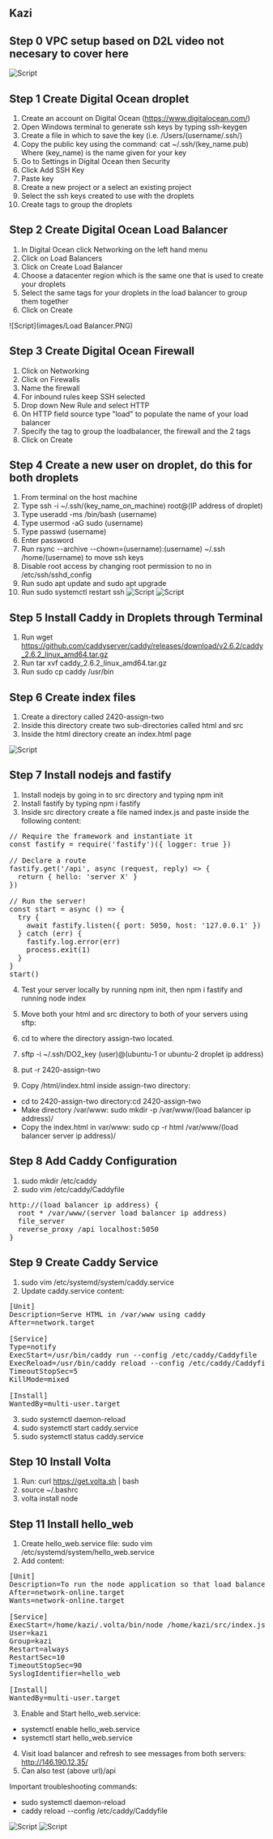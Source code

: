 ## Kazi










## Step 0 VPC setup based on D2L video not necesary to cover here 
![Script](images/VPC.PNG)

## Step 1 Create Digital Ocean droplet

1. Create an account on Digital Ocean (https://www.digitalocean.com/)
2. Open Windows terminal to generate ssh keys by typing ssh-keygen
3. Create a file in which to save the key (i.e. /Users/(username/.ssh/)
4. Copy the public key using the command: cat ~/.ssh/(key_name.pub)
	Where (key_name) is the name given for your key
6. Go to Settings in Digital Ocean then Security
7. Click  Add SSH Key
8. Paste key
9. Create a new project or a select an existing project
10. Select the ssh keys created to use with the droplets
11. Create tags to group the droplets


## Step 2 Create Digital Ocean Load Balancer

1. In Digital Ocean click Networking on the left hand menu
2. Click on Load Balancers
3. Click on Create Load Balancer
4. Choose a datacenter region which is the same one that is used to create your droplets
5. Select the same tags for your droplets in the load balancer to group them together
6. Click on Create

![Script](images/Load Balancer.PNG)

## Step 3 Create Digital Ocean Firewall

1. Click on Networking
2. Click on Firewalls
3. Name the firewall
4. For inbound rules keep SSH selected
5. Drop down New Rule and select HTTP
5. On HTTP field source type "load" to populate the name of your load balancer
6. Specify the tag to group the loadbalancer, the firewall and the 2 tags
7. Click on Create

## Step 4 Create a new user on droplet, do this for both droplets

1. From terminal on the host machine
2. Type ssh -i ~/.ssh/(key_name_on_machine) root@(IP address of droplet)
3. Type useradd -ms /bin/bash (username)
4. Type usermod -aG sudo (username)
5. Type passwd (username)
6. Enter password
7. Run rsync --archive --chown=(username):(username) ~/.ssh /home/(username) to move ssh keys
8. Disable root access by changing root permission to no in /etc/ssh/sshd_config
9. Run sudo apt update and sudo apt upgrade
10. Run sudo systemctl restart ssh
![Script](images/useradd.PNG)
![Script](images/DO_setup.PNG)


## Step 5 Install Caddy in Droplets through Terminal 
1. Run wget https://github.com/caddyserver/caddy/releases/download/v2.6.2/caddy_2.6.2_linux_amd64.tar.gz
2. Run tar xvf caddy_2.6.2_linux_amd64.tar.gz
3. Run sudo cp caddy /usr/bin


## Step 6 Create index files
1. Create a directory called 2420-assign-two
3. Inside this directory create two sub-directories called html and src
4. Inside the html directory create an index.html page

![Script](images/index.PNG)

## Step 7 Install nodejs and fastify

1. Install nodejs by going in to src directory and typing npm init
2. Install fastify by typing npm i fastify
3. Inside src directory create a file named index.js and paste inside the following content:
<pre>
// Require the framework and instantiate it
const fastify = require('fastify')({ logger: true })

// Declare a route
fastify.get('/api', async (request, reply) => {
  return { hello: 'server X' }
})

// Run the server!
const start = async () => {
  try {
    await fastify.listen({ port: 5050, host: '127.0.0.1' })
  } catch (err) {
    fastify.log.error(err)
    process.exit(1)
  }
}
start()
</pre>
4. Test your server locally by running npm init, then npm i fastify and running node index
5. Move both your html and src directory to both of your servers using sftp:

6. cd to where the directory assign-two located.
7. sftp -i ~/.ssh/DO2_key (user)@(ubuntu-1 or ubuntu-2 droplet ip address)
8. put -r 2420-assign-two


9. Copy /html/index.html inside assign-two directory:
- cd to 2420-assign-two directory:cd 2420-assign-two
- Make directory /var/www: sudo mkdir -p /var/www/(load balancer ip address)/
- Copy the index.html in var/www: sudo cp -r html /var/www/(load balancer server ip address)/

## Step 8 Add Caddy Configuration
1. sudo mkdir /etc/caddy
2. sudo vim /etc/caddy/Caddyfile
<pre>
http://(load balancer ip address) {
  root * /var/www/(server load balancer ip address)
  file_server
  reverse_proxy /api localhost:5050
}
</pre>

## Step 9 Create Caddy Service
1. sudo vim /etc/systemd/system/caddy.service
2. Update caddy.service content: 
<pre>[Unit]
Description=Serve HTML in /var/www using caddy
After=network.target

[Service]
Type=notify
ExecStart=/usr/bin/caddy run --config /etc/caddy/Caddyfile
ExecReload=/usr/bin/caddy reload --config /etc/caddy/Caddyfile
TimeoutStopSec=5
KillMode=mixed

[Install]
WantedBy=multi-user.target
</pre>

3. sudo systemctl daemon-reload
4. sudo systemctl start caddy.service
5. sudo systemctl status caddy.service

## Step 10 Install Volta
1. Run: curl https://get.volta.sh | bash
2. source ~/.bashrc
3. volta install node


## Step 11 Install hello_web
1. Create hello_web.service file: sudo vim /etc/systemd/system/hello_web.service
2. Add content:
<pre>
[Unit]
Description=To run the node application so that load balancer can access
After=network-online.target
Wants=network-online.target

[Service]
ExecStart=/home/kazi/.volta/bin/node /home/kazi/src/index.js
User=kazi
Group=kazi
Restart=always
RestartSec=10
TimeoutStopSec=90
SyslogIdentifier=hello_web

[Install]
WantedBy=multi-user.target
</pre>

3. Enable and Start hello_web.service:
- systemctl enable hello_web.service
- systemctl start hello_web.service

4. Visit load balancer and refresh to see messages from both servers: http://146.190.12.35/
5. Can also test (above url)/api

Important troubleshooting commands:
- sudo systemctl daemon-reload
- caddy reload --config /etc/caddy/Caddyfile

![Script](images/test_screens.png)
![Script](images/test_api.png)



